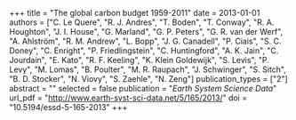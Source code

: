 +++
title = "The global carbon budget 1959-2011"
date = 2013-01-01
authors = ["C. Le Quere", "R. J. Andres", "T. Boden", "T. Conway", "R. A. Houghton", "J. I. House", "G. Marland", "G. P. Peters", "G. R. van der Werf", "A. Ahlström", "R. M. Andrew", "L. Bopp", "J. G. Canadell", "P. Ciais", "S. C. Doney", "C. Enright", "P. Friedlingstein", "C. Huntingford", "A. K. Jain", "C. Jourdain", "E. Kato", "R. F. Keeling", "K. Klein Goldewijk", "S. Levis", "P. Levy", "M. Lomas", "B. Poulter", "M. R. Raupach", "J. Schwinger", "S. Sitch", "B. D. Stocker", "N. Viovy", "S. Zaehle", "N. Zeng"]
publication_types = ["2"]
abstract = ""
selected = false
publication = "*Earth System Science Data*"
url_pdf = "http://www.earth-syst-sci-data.net/5/165/2013/"
doi = "10.5194/essd-5-165-2013"
+++

